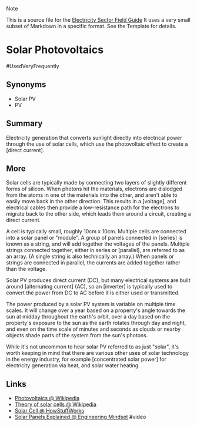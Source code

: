 > [!NOTE] 
> This is a source file for the [Electricity Sector Field Guide](https://grahamlea.github.io/Electricity-Sector-Field-Guide/)
> It uses a very small subset of Markdown in a specific format. See the Template for details.

# Solar Photovoltaics
#UsedVeryFrequently

## Synonyms
- Solar PV
- PV


## Summary

Electricity generation that converts sunlight directly into electrical power through the use of solar
cells, which use the photovoltaic effect to create a [direct current].


## More

Solar cells are typically made by connecting two layers of slightly different forms of silicon.
When photons hit the materials, electrons are dislodged from the atoms in one of the materials into the other,
and aren't able to easily move back in the other direction.
This results in a [voltage], and electrical cables then provide a low-resistance path for the electrons to
migrate back to the other side, which leads them around a circuit, creating a direct current.

A cell is typically small, roughly 10cm x 10cm. Multiple cells are connected into a solar panel or "module".
A group of panels connected in [series] is known as a string, and will add together the voltages of the panels.
Multiple strings connected together, either in series or [parallel], are referred to as an array.
(A single string is also technically an array.)
When panels or strings are connected in parallel, the currents are added together rather than the voltage.

Solar PV produces direct current (DC), but many electrical systems are built around [alternating current] (AC),
so an [inverter] is typically used to convert the power from DC to AC before it is either used or transmitted.

The power produced by a solar PV system is variable on multiple time scales.
It will change over a year based on a property's angle towards the sun at midday throughout the earth's orbit,
over a day based on the property's exposure to the sun as the earth rotates through day and night,
and even on the time scale of minutes and seconds as clouds or nearby objects shade parts of the system
from the sun's photons.

While it's not uncommon to hear solar PV referred to as just "solar", it's worth keeping in mind that there
are various other uses of solar technology in the energy industry, for example [concentrated solar power] for
electricity generation via heat, and solar water heating.


## Links
- [Photovoltaics @ Wikipedia](https://en.wikipedia.org/wiki/Photovoltaics)
- [Theory of solar cells @ Wikipedia](https://en.wikipedia.org/wiki/Theory_of_solar_cells)
- [Solar Cell @ HowStuffWorks](https://science.howstuffworks.com/environmental/energy/solar-cell.htm)
- [Solar Panels Explained @ Engineering Mindset](https://www.youtube.com/watch?v=Yxt72aDjFgY) #video

